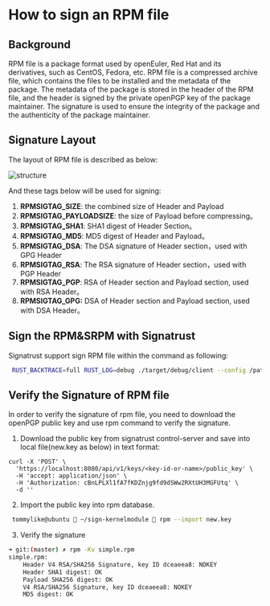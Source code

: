 # How to sign an RPM file

## Background

RPM file is a package format used by openEuler, Red Hat and its derivatives, such as CentOS, Fedora, etc. RPM file is a
compressed archive file, which contains the files to be installed and the metadata of the package. The metadata of the 
package is stored in the header of the RPM file, and the header is signed by the private openPGP key of the package maintainer. 
The signature is used to ensure the integrity of the package and the authenticity of the package maintainer.

## Signature Layout
The layout of RPM file is described as below:

![structure](./images/rpm_structure.png)

And these tags below will be used for signing:
1. **RPMSIGTAG_SIZE**: the combined size of Header and Payload
2. **RPMSIGTAG_PAYLOADSIZE**: the size of Payload before compressing。
3. **RPMSIGTAG_SHA1**: SHA1 digest of Header Section。
4. **RPMSIGTAG_MD5**: MD5 digest of Header and Payload。
5. **RPMSIGTAG_DSA**: The DSA signature of Header section，used with GPG Header
6. **RPMSIGTAG_RSA**: The RSA signature of Header section，used with PGP Header
7. **RPMSIGTAG_PGP**: RSA of Header section and Payload section, used with RSA Header。
8. **RPMSIGTAG_GPG:** DSA of Header section and Payload section, used with DSA Header。


## Sign the RPM&SRPM with Signatrust
Signatrust support sign RPM file within the command as following:
```bash
 RUST_BACKTRACE=full RUST_LOG=debug ./target/debug/client --config /path/to/client.toml add  --key-name default-pgp --file-type rpm --key-type pgp .data/simple.rpm
```

## Verify the Signature of RPM file
In order to verify the signature of rpm file, you need to download the openPGP public key and use rpm command to verify the signature.
1. Download the public key from signatrust control-server and save into local file(new.key as below) in text format:
```shell
curl -X 'POST' \
  'https://localhost:8080/api/v1/keys/<key-id-or-name>/public_key' \
  -H 'accept: application/json' \
  -H 'Authorization: cBnLPLXl1fA7fKDZnjg9fd9dSWw2RXtUH3MGFUtq' \
  -d ''
```
2. Import the public key into rpm database.
```bash
 tommylike@ubuntu  ~/sign-kernelmodule  rpm --import new.key
```
3. Verify the signature
```bash
➜ git:(master) ✗ rpm -Kv simple.rpm      
simple.rpm:
    Header V4 RSA/SHA256 Signature, key ID dceaeea8: NOKEY
    Header SHA1 digest: OK
    Payload SHA256 digest: OK
    V4 RSA/SHA256 Signature, key ID dceaeea8: NOKEY
    MD5 digest: OK

```



